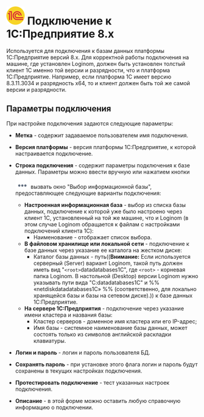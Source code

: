 # ![](../../../media/app/icons/vendors/1cv8connection.svg) Подключение к 1C:Предприятие 8.x

Используется для подключения к базам данных платформы 1С:Предприятие версий 8.x. Для корректной работы подключения на машине, где установлен Loginom, должен быть установлен толстый клиент 1С именно той версии и разрядности, что и платформа 1С:Предприятие. Например, если платформа 1С имеет версию 8.3.11.3034 и разрядность x64, то и клиент должен быть той же самой версии и разрядности.

## Параметры подключения

При настройке подключения задаются следующие параметры:

* **Метка** - содержит задаваемое пользователем имя подключения.
* **Версия платформы** - версия платформы 1С:Предприятие, к которой настраивается подключение.
* **Строка подключения** - содержит параметры подключения к базе данных. Параметры можно ввести вручную или нажатием кнопки ![](../../../media/app/icons/toolbar_18/browse.svg) вызвать окно "Выбор информационной базы", предоставляющее следующие варианты подключения:
  * **Настроенная информационная база** - выбор из списка базы данных, подключение к которой уже было настроено через клиент 1С, установленный на той же машине, что и Loginom (в этом случае Loginom обращается к файлам с настройками подключений клиента 1С):
    * Наименование - отображает список выбора.
  * **В файловом хранилище или локальной сети** - подключение к базе данных через указание ее каталога на жестком диске:
    * Каталог базы данных - путь((**Внимание:** Если используется серверный (Server) вариант Loginom, такой путь должен иметь вид "`<root>`datadatabases1C", где `<root>` - корневая папка Loginom. В настольной (Desktop) версии Loginom нужно указывать пути вида "C:datadatabases1C" и %% «netdiskdatadatabases1C» %%  (соответственно, для локально хранящейся базы и базы на сетевом диске).)) к базе данных 1С:Предприятие.
  * **На сервере 1С:Предприятия** - подключение через указание имени кластера и названия базы:
    * Кластер серверов - доменное имя кластера или его IP-адрес;
    * Имя базы - системное наименование базы данных, может состоять только из символов английской раскладки клавиатуры.

* **Логин и пароль** - логин и пароль пользователя БД.

* **Сохранять пароль** - при установке этого флага логин и пароль будут сохранены в текущих настройках подключения.

* **Протестировать подключение** - тест указанных настроек подключения.

* **Описание** - в этой форме можно оставить любую справочную информацию о подключении.
